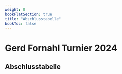 ```yaml
---
weight: 0
bookFlatSection: true
title: "Abschlusstabelle"
bookToc: false
---
```


# Gerd Fornahl Turnier 2024

## Abschlusstabelle
